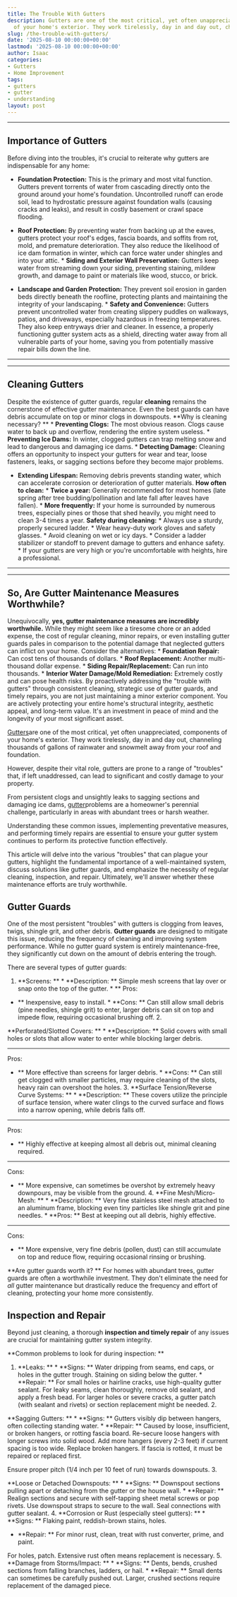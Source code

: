 ```yaml
---
title: The Trouble With Gutters
description: Gutters are one of the most critical, yet often unappreciated, components
  of your home's exterior. They work tirelessly, day in and day out, channeling...
slug: /the-trouble-with-gutters/
date: '2025-08-10 00:00:00+00:00'
lastmod: '2025-08-10 00:00:00+00:00'
author: Isaac
categories:
- Gutters
- Home Improvement
tags:
- gutters
- gutter
- understanding
layout: post
---
```

---

## Importance of Gutters
Before diving into the troubles, it's crucial to reiterate why gutters are indispensable for any home:

* **Foundation Protection:** This is the primary and most vital function. Gutters prevent torrents of water from cascading directly onto the ground around your home's foundation. Uncontrolled runoff can erode soil, lead to hydrostatic pressure against foundation walls (causing cracks and leaks), and result in costly basement or crawl space flooding.

* **Roof Protection:** By preventing water from backing up at the eaves, gutters protect your roof's edges, fascia boards, and soffits from rot, mold, and premature deterioration. They also reduce the likelihood of ice dam formation in winter, which can force water under shingles and into your attic. * **Siding and Exterior Wall Preservation:** Gutters keep water from streaming down your siding, preventing staining, mildew growth, and damage to paint or materials like wood, stucco, or brick.

* **Landscape and Garden Protection:** They prevent soil erosion in garden beds directly beneath the roofline, protecting plants and maintaining the integrity of your landscaping. * **Safety and Convenience:** Gutters prevent uncontrolled water from creating slippery puddles on walkways, patios, and driveways, especially hazardous in freezing temperatures. They also keep entryways drier and cleaner.
In essence, a properly functioning gutter system acts as a shield, directing water away from all vulnerable parts of your home, saving you from potentially massive repair bills down the line.
---
---

## Cleaning Gutters
Despite the existence of gutter guards, regular **cleaning** remains the cornerstone of effective gutter maintenance. Even the best guards can have debris accumulate on top or minor clogs in downspouts.
**Why is cleaning necessary? ** * **Preventing Clogs:** The most obvious reason. Clogs cause water to back up and overflow, rendering the entire system useless. * **Preventing Ice Dams:** In winter, clogged gutters can trap melting snow and lead to dangerous and damaging ice dams. * **Detecting Damage:** Cleaning offers an opportunity to inspect your gutters for wear and tear, loose fasteners, leaks, or sagging sections before they become major problems.

* **Extending Lifespan:** Removing debris prevents standing water, which can accelerate corrosion or deterioration of gutter materials.
**How often to clean:** * **Twice a year:** Generally recommended for most homes (late spring after tree budding/pollination and late fall after leaves have fallen). * **More frequently:** If your home is surrounded by numerous trees, especially pines or those that shed heavily, you might need to clean 3-4 times a year.
**Safety during cleaning:** * Always use a sturdy, properly secured ladder. * Wear heavy-duty work gloves and safety glasses. * Avoid cleaning on wet or icy days. * Consider a ladder stabilizer or standoff to prevent damage to gutters and enhance safety. * If your gutters are very high or you're uncomfortable with heights, hire a professional.
---
---

## So, Are Gutter Maintenance Measures Worthwhile?
Unequivocally, **yes, gutter maintenance measures are incredibly worthwhile.** While they might seem like a tiresome chore or an added expense, the cost of regular cleaning, minor repairs, or even installing gutter guards pales in comparison to the potential damage that neglected gutters can inflict on your home.
Consider the alternatives: * **Foundation Repair:** Can cost tens of thousands of dollars. * **Roof Replacement:** Another multi-thousand dollar expense. * **Siding Repair/Replacement:** Can run into thousands. * **Interior Water Damage/Mold Remediation:** Extremely costly and can pose health risks.
By proactively addressing the "trouble with gutters" through consistent cleaning, strategic use of gutter guards, and timely repairs, you are not just maintaining a minor exterior component. You are actively protecting your entire home's structural integrity, aesthetic appeal, and long-term value. It's an investment in peace of mind and the longevity of your most significant asset.

[Gutters](https://pestpolicy.com/all-american-gutters-reviews/)are one of the most critical, yet often unappreciated, components of your home's exterior. They work tirelessly, day in and day out, channeling thousands of gallons of rainwater and snowmelt away from your roof and foundation.

However, despite their vital role, gutters are prone to a range of "troubles" that, if left unaddressed, can lead to significant and costly damage to your property.

From persistent clogs and unsightly leaks to sagging sections and damaging ice dams, [gutter](https://pestpolicy.com/are-gutters-necessary/)problems are a homeowner's perennial challenge, particularly in areas with abundant trees or harsh weather.

Understanding these common issues, implementing preventative measures, and performing timely repairs are essential to ensure your gutter system continues to perform its protective function effectively.

This article will delve into the various "troubles" that can plague your gutters, highlight the fundamental importance of a well-maintained system, discuss solutions like gutter guards, and emphasize the necessity of regular cleaning, inspection, and repair. Ultimately, we'll answer whether these maintenance efforts are truly worthwhile.

##  Gutter Guards

One of the most persistent "troubles" with gutters is clogging from leaves, twigs, shingle grit, and other debris. **Gutter guards** are designed to mitigate this issue, reducing the frequency of cleaning and improving system performance. While no gutter guard system is entirely maintenance-free, they significantly cut down on the amount of debris entering the trough.

There are several types of gutter guards:

1. **Screens: ** * **Description: ** Simple mesh screens that lay over or snap onto the top of the gutter. * **
Pros:

- ** Inexpensive, easy to install. * **Cons: ** Can still allow small debris (pine needles, shingle grit) to enter, larger debris can sit on top and impede flow, requiring occasional brushing off. 2.

**Perforated/Slotted Covers: ** * **Description: ** Solid covers with small holes or slots that allow water to enter while blocking larger debris.

* **
Pros:

- ** More effective than screens for larger debris. * **Cons: ** Can still get clogged with smaller particles, may require cleaning of the slots, heavy rain can overshoot the holes. 3. **Surface Tension/Reverse Curve Systems: ** * **Description: ** These covers utilize the principle of surface tension, where water clings to the curved surface and flows into a narrow opening, while debris falls off.

* **
Pros:

- ** Highly effective at keeping almost all debris out, minimal cleaning required.

* **
Cons:

- ** More expensive, can sometimes be overshot by extremely heavy downpours, may be visible from the ground. 4. **Fine Mesh/Micro-Mesh: ** * **Description: ** Very fine stainless steel mesh attached to an aluminum frame, blocking even tiny particles like shingle grit and pine needles. * **Pros: ** Best at keeping out all debris, highly effective.

* **
Cons:

- ** More expensive, very fine debris (pollen, dust) can still accumulate on top and reduce flow, requiring occasional rinsing or brushing.

**Are gutter guards worth it? ** For homes with abundant trees, gutter guards are often a worthwhile investment. They don't eliminate the need for *all* gutter maintenance but drastically reduce the frequency and effort of cleaning, protecting your home more consistently.

##  Inspection and Repair

Beyond just cleaning, a thorough **inspection and timely repair** of any issues are crucial for maintaining gutter system integrity.

**Common problems to look for during inspection: **

1. **Leaks: ** * **Signs: ** Water dripping from seams, end caps, or holes in the gutter trough. Staining on siding below the gutter. * **Repair: ** For small holes or hairline cracks, use high-quality gutter sealant. For leaky seams, clean thoroughly, remove old sealant, and apply a fresh bead. For larger holes or severe cracks, a gutter patch (with sealant and rivets) or section replacement might be needed. 2.

**Sagging Gutters: ** * **Signs: ** Gutters visibly dip between hangers, often collecting standing water. * **Repair: ** Caused by loose, insufficient, or broken hangers, or rotting fascia board. Re-secure loose hangers with longer screws into solid wood. Add more hangers (every 2-3 feet) if current spacing is too wide. Replace broken hangers. If fascia is rotted, it must be repaired or replaced first.

Ensure proper pitch (1/4 inch per 10 feet of run) towards downspouts. 3.

**Loose or Detached Downspouts: ** * **Signs: ** Downspout sections pulling apart or detaching from the gutter or the house wall. * **Repair: ** Realign sections and secure with self-tapping sheet metal screws or pop rivets. Use downspout straps to secure to the wall. Seal connections with gutter sealant. 4. **Corrosion or Rust (especially steel gutters): ** * **Signs: ** Flaking paint, reddish-brown stains, holes.

* **Repair: ** For minor rust, clean, treat with rust converter, prime, and paint.

For holes, patch. Extensive rust often means replacement is necessary. 5. **Damage from Storms/Impact: ** * **Signs: ** Dents, bends, crushed sections from falling branches, ladders, or hail. * **Repair: ** Small dents can sometimes be carefully pushed out. Larger, crushed sections require replacement of the damaged piece.
